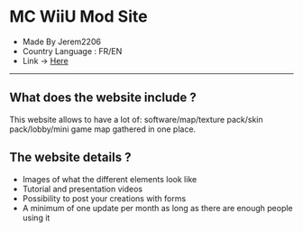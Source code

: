 # MC WiiU Mod Site
- Made By Jerem2206 
- Country Language : FR/EN
- Link -> [Here](https://jeremy2206.github.io/MC-WiiU-Mod-Site/)
---
## What does the website include ?
This website allows to have a lot of: software/map/texture pack/skin pack/lobby/mini game map gathered in one place.

## The website details ?
- Images of what the different elements look like
- Tutorial and presentation videos
- Possibility to post your creations with forms
- A minimum of one update per month as long as there are enough people using it
